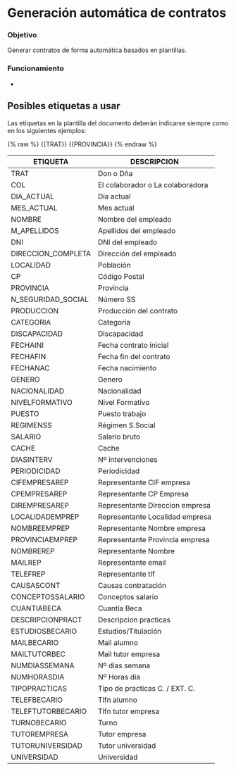 # Generación automática de contratos

### Objetivo

Generar contratos de forma automática basados en plantillas.

### Funcionamiento
* 

## Posibles etiquetas a usar

Las etiquetas en la plantilla del documento deberán indicarse siempre como en los siguientes ejemplos:

{% raw %}
{{TRAT}} {{PROVINCIA}}
{% endraw %}

| ETIQUETA               | DESCRIPCION                      |
|------------------------|----------------------------------|
| TRAT                   | Don o Dña                        |
| COL                    | El colaborador o La colaboradora |
| DIA_ACTUAL             | Día actual                       |
| MES_ACTUAL             | Mes actual                       |
| NOMBRE                 | Nombre del empleado              |
| M_APELLIDOS            | Apellidos del empleado           |
| DNI                    | DNI del empleado                 |
| DIRECCION_COMPLETA     | Dirección del empleado           |
| LOCALIDAD              | Población                        |
| CP                     | Código Postal                    |
| PROVINCIA              | Provincia                        |
| N_SEGURIDAD_SOCIAL     | Número SS                        |
| PRODUCCION             | Producción del contrato          |
| CATEGORIA              | Categoria                        |
| DISCAPACIDAD           | Discapacidad                     |
| FECHAINI               | Fecha contrato inicial           |
| FECHAFIN               | Fecha fin del contrato           |
| FECHANAC               | Fecha nacimiento                 |
| GENERO                 | Genero                           |
| NACIONALIDAD           | Nacionalidad                     |
| NIVELFORMATIVO         | Nivel Formativo                  |
| PUESTO                 | Puesto trabajo                   |
| REGIMENSS              | Régimen S.Social                 |
| SALARIO                | Salario bruto                    |
| CACHE                  | Cache                            |
| DIASINTERV             | Nº intervenciones                |
| PERIODICIDAD           | Periodicidad                     |
| CIFEMPRESAREP          | Representante CIF empresa        |
| CPEMPRESAREP           | Representante CP Empresa         |
| DIREMPRESAREP          | Representante Direccion empresa  |
| LOCALIDADEMPREP        | Representante Localidad empresa  |
| NOMBREEMPREP           | Representante Nombre empresa     |
| PROVINCIAEMPREP        | Representante Provincia empresa  |
| NOMBREREP              | Representante Nombre             |
| MAILREP                | Representante email              |
| TELEFREP               | Representante tlf                |
| CAUSASCONT             | Causas contratación              |
| CONCEPTOSSALARIO       | Conceptos salario                |
| CUANTIABECA            | Cuantía Beca                     |
| DESCRIPCIONPRACT       | Descripcion practicas            |
| ESTUDIOSBECARIO        | Estudios/Titulación              |
| MAILBECARIO            | Mail alumno                      |
| MAILTUTORBEC           | Mail tutor empresa               |
| NUMDIASSEMANA          | Nº días semana                   |
| NUMHORASDIA            | Nº Horas día                     |
| TIPOPRACTICAS          | Tipo de practicas C. / EXT. C.   |
| TELEFBECARIO           | Tlfn alumno                      |
| TELEFTUTORBECARIO      | Tlfn tutor empresa               |
| TURNOBECARIO           | Turno                            |
| TUTOREMPRESA           | Tutor empresa                    |
| TUTORUNIVERSIDAD       | Tutor universidad                |
| UNIVERSIDAD            | Universidad                      |